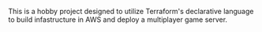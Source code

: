 This is a hobby project designed to utilize Terraform's declarative language to build infastructure in AWS and deploy a multiplayer game server.
